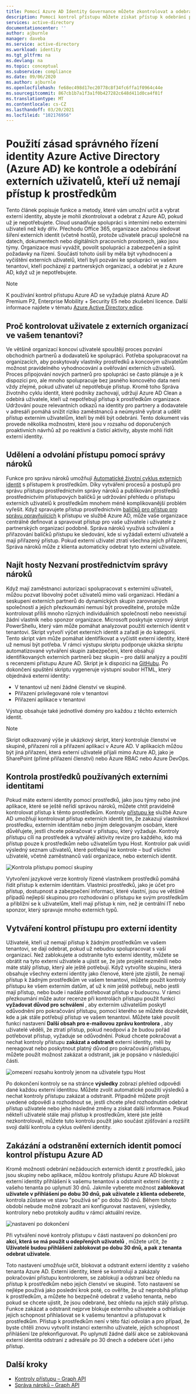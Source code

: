 ```yaml
---
title: Pomocí Azure AD Identity Governance můžete zkontrolovat a odebrat externí uživatele, kteří už nemají přístup k prostředkům.
description: Pomocí kontrol přístupu můžete získat přístup k odebrání přístupu od členů partnerských organizací.
services: active-directory
documentationcenter: ''
author: ajburnle
manager: daveba
ms.service: active-directory
ms.workload: identity
ms.tgt_pltfrm: na
ms.devlang: na
ms.topic: conceptual
ms.subservice: compliance
ms.date: 09/06/2020
ms.author: ajburnle
ms.openlocfilehash: fe68ec498d17ec20778c8f34fc6ffa1f0964c44e
ms.sourcegitcommit: 867cb1b7a1f3a1f0b427282c648d411d0ca4f81f
ms.translationtype: MT
ms.contentlocale: cs-CZ
ms.lasthandoff: 03/20/2021
ms.locfileid: "102176956"
---
```

# <a name="use-azure-active-directory-azure-ad-identity-governance-to-review-and-remove-external-users-who-no-longer-have-resource-access"></a>Použití zásad správného řízení identity Azure Active Directory (Azure AD) ke kontrole a odebírání externích uživatelů, kteří už nemají přístup k prostředkům

Tento článek popisuje funkce a metody, které vám umožní určit a vybrat externí identity, abyste je mohli zkontrolovat a odebrat z Azure AD, pokud už je nepotřebujete. Cloud usnadňuje spolupráci s interními nebo externími uživateli než kdy dřív. Přechodu Office 365, organizace začnou sledovat šíření externích identit (včetně hostů), protože uživatelé pracují společně na datech, dokumentech nebo digitálních pracovních prostorech, jako jsou týmy. Organizace musí vyvážit, povolit spolupráci a zabezpečení a splnit požadavky na řízení. Součástí tohoto úsilí by měla být vyhodnocení a vyčištění externích uživatelů, kteří byli pozváni ke spolupráci ve vašem tenantovi, kteří pocházejí z partnerských organizací, a odebírat je z Azure AD, když už je nepotřebujete.

>[!NOTE]
>K používání kontrol přístupu Azure AD se vyžaduje platná Azure AD Premium P2, Enterprise Mobility + Security E5 nebo zkušební licence. Další informace najdete v tématu [Azure Active Directory edice](../fundamentals/active-directory-whatis.md).

## <a name="why-review-users-from-external-organizations-in-your-tenant"></a>Proč kontrolovat uživatele z externích organizací ve vašem tenantovi?

Ve většině organizací koncoví uživatelé spouštějí proces pozvání obchodních partnerů a dodavatelů ke spolupráci. Potřeba spolupracovat na organizacích, aby poskytovaly vlastníky prostředků a koncovým uživatelům možnost pravidelného vyhodnocování a ověřování externích uživatelů. Proces připojování nových partnerů pro spolupráci se často plánuje a je k dispozici pro, ale mnoho spolupracuje bez jasného koncového data není vždy zřejmé, pokud uživatel už nepotřebuje přístup. Kromě toho Správa životního cyklu identit, které podniky zachovají, udržují Azure AD Clean a odebírá uživatele, kteří už nepotřebují přístup k prostředkům organizace. Udržování pouze relevantních odkazů na identity pro partnery a dodavatele v adresáři pomáhá snížit riziko zaměstnanců a neúmyslně vybrat a udělit přístup externím uživatelům, kteří by měli být odebráni. Tento dokument vás provede několika možnostmi, které jsou v rozsahu od doporučených proaktivních návrhů až po reaktivní a čisticí aktivity, abyste mohli řídit externí identity.

## <a name="use-entitlement-management-to-grant-and-revoke-access"></a>Udělení a odvolání přístupu pomocí správy nároků

Funkce pro správu nároků umožňují [Automatické životní cyklus externích identit](entitlement-management-external-users.md#manage-the-lifecycle-of-external-users) s přístupem k prostředkům. Díky vytváření procesů a postupů pro správu přístupu prostřednictvím správy nároků a publikování prostředků prostřednictvím přístupových balíčků je udržování přehledu o přístupu externích uživatelů k prostředkům mnohem méně komplikovanější problém vyřešit. Když spravujete přístup prostřednictvím [balíčků pro přístup pro správu opravňujících](entitlement-management-overview.md) k přístupu ve službě Azure AD, může vaše organizace centrálně definovat a spravovat přístup pro vaše uživatele i uživatele z partnerských organizací podobně. Správa nároků využívá schválení a přiřazování balíčků přístupu ke sledování, kde si vyžádali externí uživatelé a mají přiřazený přístup. Pokud externí uživatel ztratí všechna jejich přiřazení, Správa nároků může z klienta automaticky odebrat tyto externí uživatele. 

## <a name="find-guests-not-invited-through-entitlement-management"></a>Najít hosty Nezvaní prostřednictvím správy nároků

Když mají zaměstnanci autorizaci spolupracovat s externími uživateli, můžou pozvat libovolný počet uživatelů mimo vaši organizaci. Hledání a seskupení externích partnerů do dynamických skupin zarovnaných společností a jejich přezkoumání nemusí být proveditelné, protože může kontrolovat příliš mnoho různých individuálních společností nebo neexistují žádní vlastník nebo sponzor organizace. Microsoft poskytuje vzorový skript PowerShellu, který vám může pomáhat analyzovat použití externích identit v tenantovi. Skript vytvoří výčet externích identit a zařadí je do kategorií. Tento skript vám může pomáhat identifikovat a vyčistit externí identity, které už nemusí být potřeba. V rámci výstupu skriptu podporuje ukázka skriptu automatizované vytváření skupin zabezpečení, které obsahují identifikovaných externích partnerů bez skupin – pro další analýzy a použití s recenzemi přístupu Azure AD.
Skript je k dispozici na [GitHubu](https://github.com/microsoft/access-reviews-samples/tree/master/ExternalIdentityUse). Po dokončení spuštění skriptu vygeneruje výstupní soubor HTML, který objednává externí identity:

- V tenantovi už není žádné členství ve skupině.
- Přiřazení privilegované role v tenantovi
- Přiřazení aplikace v tenantovi

Výstup obsahuje také jednotlivé domény pro každou z těchto externích identit. 

>[!NOTE]
>Skript odkazovaný výše je ukázkový skript, který kontroluje členství ve skupině, přiřazení rolí a přiřazení aplikací v Azure AD. V aplikacích můžou být jiná přiřazení, která externí uživatelé přijali mimo Azure AD, jako je SharePoint (přímé přiřazení členství) nebo Azure RBAC nebo Azure DevOps.

## <a name="review-resources-used-by-external-identities"></a>Kontrola prostředků používaných externími identitami

Pokud máte externí identity pomocí prostředků, jako jsou týmy nebo jiné aplikace, které se ještě neřídí správou nároků, můžete chtít pravidelně kontrolovat přístup k těmto prostředkům. Kontroly [přístupu ke](create-access-review.md) službě Azure AD umožňují kontrolovat přístup externích identit tím, že zakazují vlastníkovi prostředku, externím identitám nebo jiným delegovaným osobám, které důvěřujete, jestli chcete pokračovat v přístupu, který vyžaduje. Kontroly přístupu cílí na prostředek a vytvářejí aktivity revize pro každého, kdo má přístup pouze k prostředkům nebo uživatelům typu Host. Kontrolor pak uvidí výsledný seznam uživatelů, které potřebují ke kontrole – buď všichni uživatelé, včetně zaměstnanců vaší organizace, nebo externích identit.

![Kontrola přístupu pomocí skupiny](media/access-reviews-external-users/group-members.png)

Vytvoření jazykové verze kontroly řízené vlastníkem prostředků pomáhá řídit přístup k externím identitám. Vlastníci prostředků, jako je účet pro přístup, dostupnost a zabezpečení informací, které vlastní, jsou ve většině případů nejlepší skupinou pro rozhodování o přístupu ke svým prostředkům a přiblížní se k uživatelům, kteří mají přístup k nim, než je centrální IT nebo sponzor, který spravuje mnoho externích typů.

## <a name="create-access-reviews-for-external-identities"></a>Vytváření kontrol přístupu pro externí identity

Uživatelé, kteří už nemají přístup k žádným prostředkům ve vašem tenantovi, se dají odebrat, pokud už nebudou spolupracovat s vaší organizací. Než zablokujete a odstraníte tyto externí identity, můžete se obrátit na tyto externí uživatele a ujistit se, že jste projekt nezměnili nebo máte stálý přístup, který ale ještě potřebují. Když vytvoříte skupinu, která obsahuje všechny externí identity jako členové, které jste zjistili, že nemají přístup k žádným prostředkům ve vašem tenantovi, můžete použít kontroly přístupu ke všem externím datům, ať už k nim ještě potřebují, nebo jestli mají přístup, nebo bude i nadále potřebovat přístup v budoucnu. V rámci přezkoumání může autor recenze při kontrolách přístupu použít funkci **vyžadovat důvod pro schválení** , aby externím uživatelům poskytl odůvodnění pro pokračování přístupu, pomocí kterého se můžete dozvědět, kde a jak stále potřebují přístup ve vašem tenantovi. Můžete také povolit funkci nastavení **Další obsah pro e-mailovou zprávu kontrolora** , aby uživatelé věděli, že ztratí přístup, pokud neodpoví a že budou pořád potřebovat přístup, vyžaduje se odůvodnění. Pokud chcete pokračovat a nechat kontroly přístupu **zakázat a odstranit** externí identity, měli by nereagovat nebo poskytnout platný důvod pro pokračování přístupu, můžete použít možnost zakázat a odstranit, jak je popsáno v následující části.

![omezení rozsahu kontroly jenom na uživatele typu Host](media/access-reviews-external-users/guest-users-only.png)

Po dokončení kontroly se na stránce **výsledky** zobrazí přehled odpovědi dané každou externí identitou. Můžete zvolit automatické použití výsledků a nechat kontroly přístupu zakázat a odstranit. Případně můžete projít uvedené odpovědi a rozhodnout se, jestli chcete před rozhodnutím odebrat přístup uživatele nebo jeho následné změny a získat další informace. Pokud někteří uživatelé stále mají přístup k prostředkům, které jste ještě nezkontrolovali, můžete tuto kontrolu použít jako součást zjišťování a rozšířit svoji další kontrolu a cyklus ověření identity.

## <a name="disable-and-delete-external-identities-with-azure-ad-access-reviews"></a>Zakázání a odstranění externích identit pomocí kontrol přístupu Azure AD

Kromě možnosti odebrání nežádoucích externích identit z prostředků, jako jsou skupiny nebo aplikace, můžou kontroly přístupu Azure AD blokovat externí identity přihlášení k vašemu tenantovi a odstranit externí identity z vašeho tenanta po uplynutí 30 dnů. Jakmile vyberete možnost **zablokovat uživatele v přihlášení po dobu 30 dnů, pak uživatele z klienta odeberete**, kontrola zůstane ve stavu "používá se" po dobu 30 dnů. Během tohoto období nebude možné zobrazit ani konfigurovat nastavení, výsledky, kontrolory nebo protokoly auditu v rámci aktuální revize. 

![nastavení po dokončení](media/access-reviews-external-users/upon-completion-settings.png)

Při vytváření nové kontroly přístupu v části nastavení po dokončení pro **akci, která se má použít u odepřených uživatelů** , můžete určit, že **Uživatelé budou přihlášení zablokovat po dobu 30 dnů, a pak z tenanta odebrat uživatele**.

Toto nastavení umožňuje určit, blokovat a odstranit externí identity z vašeho tenanta Azure AD. Externí identity, které se kontrolují a zakázaly pokračování přístupu kontrolorem, se zablokují a odstraní bez ohledu na přístup k prostředkům nebo jejich členství ve skupině. Toto nastavení se nejlépe používá jako poslední krok poté, co ověříte, že už neprobíhá přístup k prostředkům, a můžete ho bezpečně odebrat z vašeho tenanta, nebo pokud se chcete ujistit, že jsou odebrané, bez ohledu na jejich stálý přístup. Funkce zakázat a odstranit nejprve blokuje externího uživatele a odhlašuje jejich schopnost přihlašovat se k vašemu tenantovi a přistupovat k prostředkům. Přístup k prostředkům není v této fázi odvolán a pro případ, že byste chtěli znovu vytvořit instanci externího uživatele, jejich schopnost přihlášení lze překonfigurovat. Po uplynutí žádné další akce se zablokovaná externí identita odstraní z adresáře po 30 dnech a odebere účet i jeho přístup.

## <a name="next-steps"></a>Další kroky

- [Kontroly přístupu – Graph API](/graph/api/resources/accessreviews-root?view=graph-rest-beta)
- [Správa nároků – Graph API](/graph/api/resources/entitlementmanagement-root?view=graph-rest-beta)
